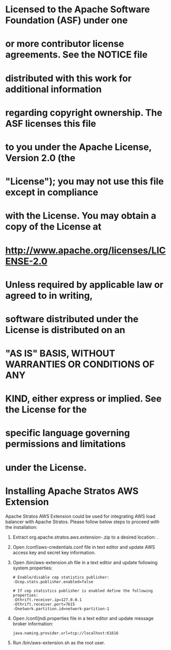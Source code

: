  #
 # Licensed to the Apache Software Foundation (ASF) under one
 # or more contributor license agreements. See the NOTICE file
 # distributed with this work for additional information
 # regarding copyright ownership. The ASF licenses this file
 # to you under the Apache License, Version 2.0 (the
 # "License"); you may not use this file except in compliance
 # with the License. You may obtain a copy of the License at
 # 
 # http://www.apache.org/licenses/LICENSE-2.0
 # 
 # Unless required by applicable law or agreed to in writing,
 # software distributed under the License is distributed on an
 # "AS IS" BASIS, WITHOUT WARRANTIES OR CONDITIONS OF ANY
 # KIND, either express or implied. See the License for the
 # specific language governing permissions and limitations
 # under the License.
 #

# Installing Apache Stratos AWS Extension

Apache Stratos AWS Extension could be used for integrating AWS load balancer with Apache Stratos. Please follow
below steps to proceed with the installation:

1. Extract org.apache.stratos.aws.extension-<version>.zip to a desired location: <aws-extension-home>.

2. Open <aws-extension-home>/conf/aws-credentials.conf file in text editor and update AWS access key and secret key information.

3. Open <aws-extension-home>/bin/aws-extension.sh file in a text editor and update following system properties:
   ```
   # Enable/disable cep statistics publisher:
   -Dcep.stats.publisher.enabled=false

   # If cep statistics publisher is enabled define the following properties:
   -Dthrift.receiver.ip=127.0.0.1
   -Dthrift.receiver.port=7615
   -Dnetwork.partition.id=network-partition-1
   ```

4. Open <aws-extension-home>/conf/jndi.properties file in a text editor and update message broker information:
   ```
   java.naming.provider.url=tcp://localhost:61616
   ```
5. Run <aws-extension-home>/bin/aws-extension.sh as the root user.

